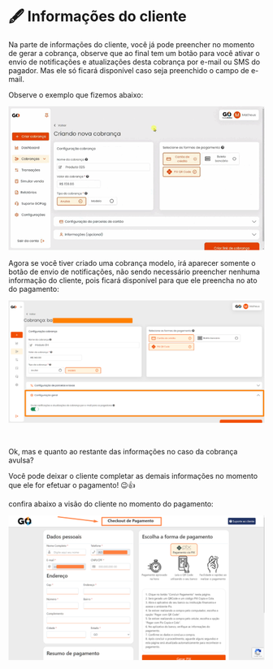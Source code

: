 # 🖋️ Informações do cliente

Na parte de informações do cliente, você já pode preencher no momento de gerar a cobrança, observe que ao final tem um botão para você ativar o envio de notificações e atualizações desta cobrança por e-mail ou SMS do pagador. Mas ele só ficará disponível caso seja preenchido o campo de e-mail.

Observe o exemplo que fizemos abaixo:

![](/assets/prints/criar_cobranca_informacoes.gif)

Agora se você tiver criado uma cobrança modelo, irá aparecer somente o botão de envio de notificações, não sendo necessário preencher nenhuma informação do cliente, pois ficará disponível para que ele preencha no ato do pagamento:

![](/assets/prints/criar_cobranca_informacoes.png)

<br>

Ok, mas e quanto ao restante das informações no caso da cobrança avulsa?

Você pode deixar o cliente completar as demais informações no momento que ele for efetuar o pagamento! 😉👍

confira abaixo a visão do cliente no momento do pagamento:

![](/assets/prints/criar_cobranca_informacoes_checkout.png)
